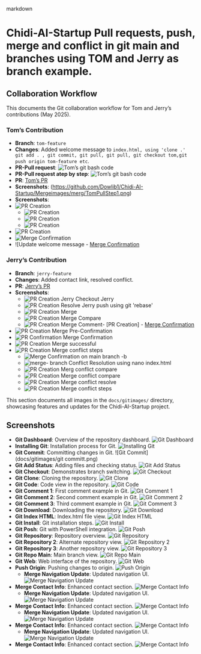 markdown
# Chidi-AI-Startup Pull requests, push, merge and conflict in git main and branches using TOM and Jerry as branch example.

## Collaboration Workflow

This documents the Git collaboration workflow for Tom and Jerry’s contributions (May 2025).

### Tom’s Contribution
- **Branch**: `tom-feature`
- **Changes**: Added welcome message to `index.html, using 'clone .' git add . , git commit, git pull, git pull, git checkout tom,git push origin tom-feature etc`.
- **PR-Pull request**: ![Tom’s git bash code](https://github.com/Dowlib1/Chidi-AI-Startup/pull/)
- **PR-Pull request atep by step**: ![Tom’s git bash code](https://github.com/Dowlib1/Chidi-AI-Startup/Mergeimages/merg/mergeconf1.png)
- **PR**: [Tom’s PR](https://github.com/Dowlib1/Chidi-AI-Startup/pull/)
- **Screenshots**: (https://github.com/Dowlib1/Chidi-AI-Startup/Mergeimages/merg/TomPullStep1.png)
- **Screenshots**:
 - ![PR Creation](docs/Mergeimages/merg/mergeconf1.png)
   - ![PR Creation](docs/Mergeimages/merg/TomPullStep2.png)
   - ![PR Creation](Mergeimages/merg/TomPullStep3.png)
   - ![PR Creation](docs/Mergeimages/merg/TomPullStep4.png)
  - ![PR Creation](Mergeimages/merg/PULLC.png)
  - ![Merge Confirmation](Mergeimages/merg/Tompullstep1.png)
  - ![Update welcome message - [Merge Confirmation](Mergeimages/merg/Tompullstep1.png)

### Jerry’s Contribution
- **Branch**: `jerry-feature`
- **Changes**: Added contact link, resolved conflict.
- **PR**: [Jerry’s PR](https://github.com/Dowlib1/Chidi-AI-Startup/)
- **Screenshots**:
  - ![PR Creation Jerry Checkout Jerry](Mergeimages/merg/mergeconf.png)
  - ![PR Creation Resolve Jerry push using git 'rebase'](Mergeimages/merg/pullconf.png)
  - ![PR Creation Merge ](Mergeimages/merg/Jerry.png)
  - ![PR Creation Merge Compare](Mergeimages/merg/Jerry1.png)
  - ![PR Creation Merge Comment](Mergeimages/merg/Jerry2.png)- [PR Creation] - [Merge Confirmation](Mergeimages/merg/Jerry3.png)
- ![PR Creation Merge Pre-Confirmation](Mergeimages/merg/Jerry4.png)
- ![PR Confirmation Merge Confirmation](Mergeimages/merg/Jerryconfirm.png)
- ![PR Creation Merge successful](Mergeimages/merg/Jerrysuc.png)
- ![PR Creation Merge conflict steps](Mergeimages/merg/conflict.png)
  - ![Merge Confirmation on main branch -b](Mergeimages/pullconf.png)
  - ![merge- branch Conflict Resolution using nano index.html](Mergeimages/merg/pullconflict.png)
  - ![PR Creation Merg conflict compare](Mergeimages/merg/mergeconf1.png)
  - ![PR Creation Merge conflict compare](Mergeimages/merg/mergeconf.png)
  - ![PR Creation Merge conflict resolve](Mergeimages/merg/Conflict2.png)
  - ![PR Creation  Merge conflict steps](Mergeimages/merg/mergeconf.png)


This section documents all images in the `docs/gitimages/` directory, showcasing features and updates for the Chidi-AI-Startup project.

## Screenshots



- **Git Dashboard**: Overview of the repository dashboard.
  ![Git Dashboard](docs/gitimages/GItDashboard.png)
- **Installing Git**: Installation process for Git.
  ![Installing Git](docs/gitimages/Installinggit.png)
- **Git Commit**: Committing changes in Git.
  ![Git Commit](docs/gitimages/git committ.png)
- **Git Add Status**: Adding files and checking status.
  ![Git Add Status](docs/gitimages/gitaddstatus.png)
- **Git Checkout**: Demonstrates branch switching.
  ![Git Checkout](docs/gitimages/gitcheckout.png)
- **Git Clone**: Cloning the repository.
  ![Git Clone](docs/gitimages/gitclone.png)
- **Git Code**: Code view in the repository.
  ![Git Code](docs/gitimages/gitcode.png)
- **Git Comment 1**: First comment example in Git.
  ![Git Comment 1](docs/gitimages/gitcomment1.png)
- **Git Comment 2**: Second comment example in Git.
  ![Git Comment 2](docs/gitimages/gitcomment2.png)
- **Git Comment 3**: Third comment example in Git.
  ![Git Comment 3](docs/gitimages/gitcomment3.png)
- **Git Download**: Downloading the repository.
  ![Git Download](docs/gitimages/gitdownload.png)
- **Git Index HTML**: Index.html file view.
  ![Git Index HTML](docs/gitimages/gitindexhtml.png)
- **Git Install**: Git installation steps.
  ![Git Install](docs/gitimages/gitinstall.png)
- **Git Posh**: Git with PowerShell integration.
  ![Git Posh](docs/gitimages/gitposh.png)
- **Git Repository**: Repository overview.
  ![Git Repository](docs/gitimages/gitrepo.png)
- **Git Repository 2**: Alternate repository view.
  ![Git Repository 2](docs/gitimages/gitrepo2.png)
- **Git Repository 3**: Another repository view.
  ![Git Repository 3](docs/gitimages/gitrepo3.png)
- **Git Repo Main**: Main branch view.
  ![Git Repo Main](docs/gitimages/gitrpeomain.png)
- **Git Web**: Web interface of the repository.
  ![Git Web](docs/gitimages/gitweb.png)
- **Push Origin**: Pushing changes to origin.
  ![Push Origin](docs/gitimages/pushorigin.png)
  - **Merge Navigation Update**: Updated navigation UI.
  ![Merge Navigation Update](mergeimages/Commentmerge.png)
- **Merge Contact Info**: Enhanced contact section.
  ![Merge Contact Info](mergeimages/ConfirmMerge.png)
  - **Merge Navigation Update**: Updated navigation UI.
  ![Merge Navigation Update](mergeimages/gitcommerge.png)
- **Merge Contact Info**: Enhanced contact section.
  ![Merge Contact Info](mergeimages/mergecompare.png)
  - **Merge Navigation Update**: Updated navigation UI.
  ![Merge Navigation Update](mergeimages/Mergepull.png)
- **Merge Contact Info**: Enhanced contact section.
  ![Merge Contact Info](mergeimages/pullrequest.png)
  - **Merge Navigation Update**: Updated navigation UI.
  ![Merge Navigation Update](mergeimages/PULL.png)
- **Merge Contact Info**: Enhanced contact section.
  ![Merge Contact Info](mergeimages/MPULL.png)
